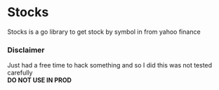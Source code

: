 # Stocks

Stocks is a go library to get stock by symbol in from yahoo finance  

### Disclaimer

Just had a free time to hack something and so I did this was not tested carefully  
**DO NOT USE IN PROD**

